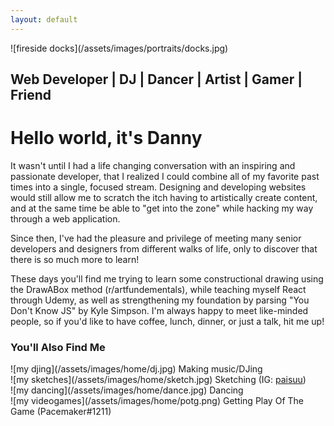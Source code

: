```yaml
---
layout: default
---
```


<div class="portrait" markdown="1">
  ![fireside docks](/assets/images/portraits/docks.jpg)
  <h2> Web Developer | DJ | Dancer | Artist | Gamer | Friend  </h2>
</div>

<div class="about-text">
  <h1>Hello world, it's Danny</h1>

  <p>
    It wasn't until I had a life changing conversation with an inspiring and passionate developer, that I realized I could combine all of my favorite past times
    into a single, focused stream. Designing and developing websites would still allow me to scratch the itch having to artistically
    create content, and at the same time be able to "get into the zone" while hacking my way through a web application.
  </p>

  <p>
    Since then, I've had the pleasure and privilege of meeting many senior developers and designers from different walks of life, only to discover that there is so much more to learn!
  </p>

  <p>
    These days you'll find me trying to learn some constructional drawing using the DrawABox method (r/artfundementals), while teaching myself React through Udemy, as well as strengthening my foundation by parsing "You Don't Know JS" by Kyle Simpson. I'm always happy to meet like-minded people, so if you'd like to have coffee, lunch, dinner, or just a talk, hit me up!
  </p>
</div>

<div class="other">
  <h3>You'll Also Find Me</h3>
</div>

<div class="about-container">
  <div class="about-item" markdown="1">
   ![my djing](/assets/images/home/dj.jpg)
   Making music/DJing
  </div>
  <div class="about-item" markdown="1">
   ![my sketches](/assets/images/home/sketch.jpg)
   Sketching (IG: <a href="https://www.instagram.com/paisuu/" class="link">paisuu</a>)
  </div>  
  <div class="about-item" markdown="1">
   ![my dancing](/assets/images/home/dance.jpg)
   Dancing
  </div>
  <div class="about-item" markdown="1">
   ![my videogames](/assets/images/home/potg.png)
   Getting Play Of The Game (Pacemaker#1211)
  </div>
</div>
